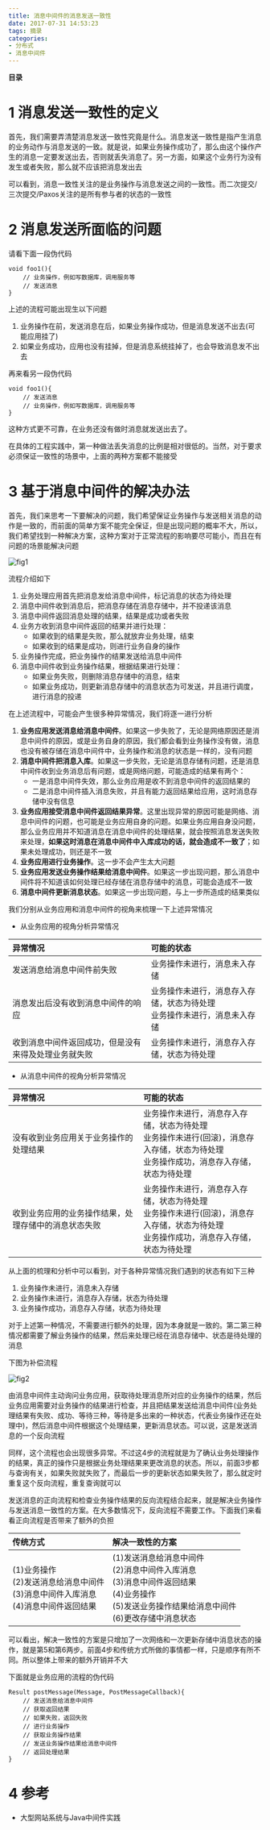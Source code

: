 ```yaml
---
title: 消息中间件的消息发送一致性
date: 2017-07-31 14:53:23
tags: 摘录
categories:
- 分布式
- 消息中间件
---
```


__目录__

<!-- toc -->
<!--more-->

# 1 消息发送一致性的定义

首先，我们需要弄清楚消息发送一致性究竟是什么。消息发送一致性是指产生消息的业务动作与消息发送的一致。就是说，如果业务操作成功了，那么由这个操作产生的消息一定要发送出去，否则就丢失消息了。另一方面，如果这个业务行为没有发生或者失败，那么就不应该把消息发出去

可以看到，消息一致性关注的是业务操作与消息发送之间的一致性。而二次提交/三次提交/Paxos关注的是所有参与者的状态的一致性

# 2 消息发送所面临的问题

请看下面一段伪代码

```
void foo1(){
    // 业务操作，例如写数据库，调用服务等
    // 发送消息
}
```

上述的流程可能出现生以下问题

1. 业务操作在前，发送消息在后，如果业务操作成功，但是消息发送不出去(可能应用挂了)
1. 如果业务成功，应用也没有挂掉，但是消息系统挂掉了，也会导致消息发不出去

再来看另一段伪代码

```
void foo1(){
    // 发送消息
    // 业务操作，例如写数据库，调用服务等
}
```

这种方式更不可靠，在业务还没有做时消息就发送出去了。

在具体的工程实践中，第一种做法丢失消息的比例是相对很低的。当然，对于要求必须保证一致性的场景中，上面的两种方案都不能接受

# 3 基于消息中间件的解决办法

首先，我们来思考一下要解决的问题，我们希望保证业务操作与发送相关消息的动作是一致的，而前面的简单方案不能完全保证，但是出现问题的概率不大，所以，我们希望找到一种解决方案，这种方案对于正常流程的影响要尽可能小，而且在有问题的场景能解决问题

![fig1](/images/消息中间件的消息发送一致性/fig1.png)

流程介绍如下

1. 业务处理应用首先把消息发给消息中间件，标记消息的状态为待处理
1. 消息中间件收到消息后，把消息存储在消息存储中，并不投递该消息
1. 消息中间件返回消息处理的结果，结果是成功或者失败
1. 业务方收到消息中间件返回的结果并进行处理：
    * 如果收到的结果是失败，那么就放弃业务处理，结束
    * 如果收到的结果是成功，则进行业务自身的操作
1. 业务操作完成，把业务操作的结果发送给消息中间件
1. 消息中间件收到业务操作结果，根据结果进行处理：
    * 如果业务失败，则删除消息存储中的消息，结束
    * 如果业务成功，则更新消息存储中的消息状态为可发送，并且进行调度，进行消息的投递

在上述流程中，可能会产生很多种异常情况，我们将逐一进行分析

1. __业务应用发送消息给消息中间件__。如果这一步失败了，无论是网络原因还是消息中间件的原因，或是业务自身的原因，我们都会看到业务操作没有做，消息也没有被存储在消息中间件中，业务操作和消息的状态是一样的，没有问题
1. __消息中间件把消息入库__。如果这一步失败，无论是消息存储有问题，还是消息中间件收到业务消息后有问题，或是网络问题，可能造成的结果有两个：
    * 一是消息中间件失效，那么业务应用是收不到消息中间件的返回结果的
    * 二是消息中间件插入消息失败，并且有能力返回结果给应用，这时消息存储中没有信息
1. __业务应用接受消息中间件返回结果异常__。这里出现异常的原因可能是网络、消息中间件的问题，也可能是业务应用自身的问题。如果业务应用自身没问题，那么业务应用并不知道消息在消息中间件的处理结果，就会按照消息发送失败来处理，__如果这时消息在消息中间件中入库成功的话，就会造成不一致了__；如果未处理成功，则还是不一致
1. __业务应用进行业务操作__。这一步不会产生太大问题
1. __业务应用发送业务操作结果给消息中间件__。如果这一步出现问题，那么消息中间件将不知道该如何处理已经存储在消息存储中的消息，可能会造成不一致
1. __消息中间件更新消息状态__。如果这一步出现问题，与上一步所造成的结果类似

我们分别从业务应用和消息中间件的视角来梳理一下上述异常情况

* 从业务应用的视角分析异常情况

| 异常情况 | 可能的状态 |
|:--|:--|
| 发送消息给消息中间件前失败 | 业务操作未进行，消息未入存储 |
| 消息发出后没有收到消息中间件的响应 | 业务操作未进行，消息存入存储，状态为待处理<br>业务操作未进行，消息未入存储 |
| 收到消息中间件返回成功，但是没有来得及处理业务就失败 | 业务操作未进行，消息存入存储，状态为待处理 |

* 从消息中间件的视角分析异常情况

| 异常情况 | 可能的状态 |
|:--|:--|
| 没有收到业务应用关于业务操作的处理结果 | 业务操作未进行，消息存入存储，状态为待处理<br>业务操作未进行(回滚)，消息存入存储，状态为待处理<br>业务操作成功，消息存入存储，状态为待处理 |
| 收到业务应用的业务操作结果，处理存储中的消息状态失败 | 业务操作未进行，消息存入存储，状态为待处理<br>业务操作未进行(回滚)，消息存入存储，状态为待处理<br>业务操作成功，消息存入存储，状态为待处理 |

从上面的梳理和分析中可以看到，对于各种异常情况我们遇到的状态有如下三种

1. 业务操作未进行，消息未入存储
1. 业务操作未进行，消息存入存储，状态为待处理
1. 业务操作成功，消息存入存储，状态为待处理

对于上述第一种情况，不需要进行额外的处理，因为本身就是一致的。第二第三种情况都需要了解业务操作的结果，然后来处理已经在消息存储中、状态是待处理的消息

下图为补偿流程

![fig2](/images/消息中间件的消息发送一致性/fig2.png)

由消息中间件主动询问业务应用，获取待处理消息所对应的业务操作的结果，然后业务应用需要对业务操作的结果进行检查，并且把结果发送给消息中间件(业务处理结果有失败、成功、等待三种，等待是多出来的一种状态，代表业务操作还在处理中)，然后消息中间件根据这个处理结果，更新消息状态。可以说，这是发送消息的一个反向流程

同样，这个流程也会出现很多异常。不过这4步的流程就是为了确认业务处理操作的结果，真正的操作只是根据业务处理结果来更改消息的状态。所以，前面3步都与查询有关，如果失败就失败了，而最后一步的更新状态如果失败了，那么就定时重复这个反向流程，重复查询就可以

发送消息的正向流程和检查业务操作结果的反向流程结合起来，就是解决业务操作与发送消息一致性的方案。在大多数情况下，反向流程不需要工作。下面我们来看看正向流程是否带来了额外的负担

| 传统方式 | 解决一致性的方案 |
|:--|:--|
| (1)业务操作<br>(2)发送消息给消息中间件<br>(3)消息中间件入库消息<br>(4)消息中间件返回结果 | (1)发送消息给消息中间件<br>(2)消息中间件入库消息<br>(3)消息中间件返回结果<br>(4)业务操作<br>(5)发送业务操作结果给消息中间件<br>(6)更改存储中消息状态 |

可以看出，解决一致性的方案是只增加了一次网络和一次更新存储中消息状态的操作，就是第5和第6两步。前面4步和传统方式所做的事情都一样，只是顺序有所不同。所以整体上带来的额外开销并不大

下面就是业务应用的流程的伪代码

```
Result postMessage(Message, PostMessageCallback){
    // 发送消息给消息中间件
    // 获取返回结果
    // 如果失败，返回失败
    // 进行业务操作
    // 获取业务操作结果
    // 发送业务操作结果给消息中间件
    // 返回处理结果
}
```

# 4 参考

* 大型网站系统与Java中间件实践
